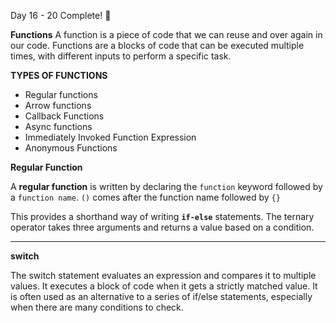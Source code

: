 Day 16 - 20 Complete! 🚀

**Functions**
A function is a piece of code that we can reuse and over again in our code. Functions are a blocks of code that can be executed multiple times, with different inputs to perform a specific task.

**TYPES OF FUNCTIONS**
- Regular functions
- Arrow functions
- Callback Functions
- Async functions
- Immediately Invoked Function Expression
- Anonymous Functions


**Regular Function**

A **regular function** is written by declaring the `function` keyword followed by a `function name`. `()` comes after the function name followed by `{}`



This provides a shorthand way of writing  **`if-else`** statements. The ternary operator takes three arguments and returns a value based on a condition.

****
__switch__

The switch statement evaluates an expression and compares it to multiple values. It executes a block of code when it gets a strictly matched value. It is often used as an alternative to a series of if/else statements, especially when there are many conditions to check.